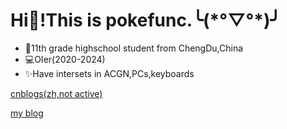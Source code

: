 # Hi👋!This is pokefunc.╰(\*°▽°\*)╯

- 📖11th grade highschool student from ChengDu,China
- 💻OIer(2020-2024)
- ✨Have intersets in ACGN,PCs,keyboards

[cnblogs(zh,not active)](https://www.cnblogs.com/pokefunc/)

[my blog](https://pokefunc.xyz)

<!--
**pokefunc/pokefunc** is a ✨ _special_ ✨ repository because its `README.md` (this file) appears on your GitHub profile.

Here are some ideas to get you started:

- 🔭 I’m currently working on ...
- 🌱 I’m currently learning ...
- 👯 I’m looking to collaborate on ...
- 🤔 I’m looking for help with ...
- 💬 Ask me about ...
- 📫 How to reach me: ...
- 😄 Pronouns: ...
- ⚡ Fun fact: ...
-->

